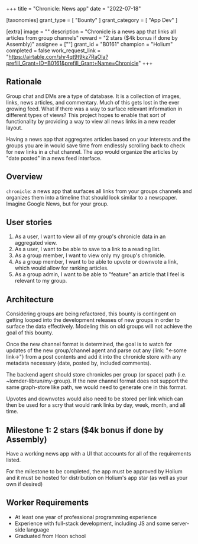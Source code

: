 +++
title = "Chronicle: News app"
date = "2022-07-18"

[taxonomies]
grant_type = [ "Bounty" ]
grant_category = [ "App Dev" ]

[extra]
image = ""
description = "Chronicle is a news app that links all articles from group channels"
reward = "2 stars ($4k bonus if done by Assembly)"
assignee = [""]
grant_id = "B0161"
champion = "Holium"
completed = false
work_request_link = "https://airtable.com/shr4qt9t9kz7RaOIa?prefill_Grant+ID=B0161&prefill_Grant+Name=Chronicle"
+++

## Rationale

Group chat and DMs are a type of database. It is a collection of images, links, news articles, and commentary.
Much of this gets lost in the ever growing feed. What if there was a way to surface relevant information in different
types of views? This project hopes to enable that sort of functionality by providing a way to view all news links in a
new reader layout.

Having a news app that aggregates articles based on your interests and the groups you are in would save time from
endlessly scrolling back to check for new links in a chat channel. The app would organize the articles by
"date posted" in a news feed interface.

## Overview

`chronicle`: a news app that surfaces all links from your groups channels and organizes them into a timeline that should look similar to a newspaper. Imagine Google News, but for your group.

## User stories

1. As a user, I want to view all of my group's chronicle data in an aggregated view.
2. As a user, I want to be able to save to a link to a reading list.
3. As a group member, I want to view only my group's chronicle.
4. As a group member, I want to be able to upvote or downvote a link, which would allow for ranking articles.
5. As a group admin, I want to be able to "feature" an article that I feel is relevant to my group.

## Architecture

Considering groups are being refactored, this bounty is contingent on getting looped into the development releases of new groups in order to surface the data effectively. Modeling this on old groups will not achieve the goal of this bounty.

Once the new channel format is determined, the goal is to watch for updates of the new group/channel agent and parse out any {link: "<-some link->"} from a post contents and add it into the chronicle store with any metadata necessary (date, posted by, included comments).

The backend agent should store chronicles per group (or space) path (i.e. ~lomder-librun/my-group). If the new channel format does not support the same graph-store like path, we would need to generate one in this format.

Upvotes and downvotes would also need to be stored per link which can then be used for a scry that would rank links by day, week, month, and all time.

## Milestone 1: 2 stars ($4k bonus if done by Assembly)

Have a working news app with a UI that accounts for all of the requirements listed.

For the milestone to be completed, the app must be approved by Holium and it must be hosted for distribution on Holium's app star (as well as your own if desired)

## Worker Requirements

- At least one year of professional programming experience
- Experience with full-stack development, including JS and some server-side language
- Graduated from Hoon school
